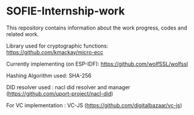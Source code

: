 # SOFIE-Internship-work
This repository contains information about the work progress, codes and related work.

Library used for cryptographic functions: https://github.com/kmackay/micro-ecc

Currently implementing (on ESP-IDF): https://github.com/wolfSSL/wolfssl



Hashing Algorithm used: SHA-256 

DID resolver used : nacl did resolver and manager (https://github.com/uport-project/nacl-did)

For VC implementation : VC-JS (https://github.com/digitalbazaar/vc-js)
